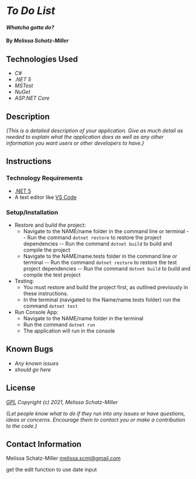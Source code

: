 # _To Do List_

#### _Whatcha gotta do?_

#### By _**Melissa Schatz-Miller**_

## Technologies Used

* _C#_
* _.NET 5_
* _MSTest_
* _NuGet_
* _ASP.NET Core_

## Description

_{This is a detailed description of your application. Give as much detail as needed to explain what the application does as well as any other information you want users or other developers to have.}_

## Instructions

### Technology Requirements

* [.NET 5](https://dotnet.microsoft.com/download/dotnet/5.0)
* A text editor like [VS Code](https://code.visualstudio.com/)

### Setup/Installation

* Restore and build the project:
  - Navigate to the NAME/name folder in the command line or terminal 
    -- Run the command ```dotnet restore``` to restore the project dependencies
    -- Run the command ```dotnet build``` to build and compile the project
  - Navigate to the NAME/name.tests folder in the command line or terminal 
    -- Run the command ```dotnet restore``` to restore the test project dependencies
    -- Run the command ```dotnet build``` to build and compile the test project
* Testing:
  - You must restore and build the project first, as outlined previously in these instructions.
  - In the terminal (navigated to the Name/name.tests folder) run the command ```dotnet test```
* Run Console App:
  - Navigate to the NAME/name folder in the terminal
  - Run the command ```dotnet run``` 
  - The application will run in the console

## Known Bugs

* _Any known issues_
* _should go here_

## License

_[GPL](https://opensource.org/licenses/gpl-license)_
_Copyright (c) 2021, Melissa Schatz-Miller_

_{Let people know what to do if they run into any issues or have questions, ideas or concerns.  Encourage them to contact you or make a contribution to the code.}_

## Contact Information

Melissa Schatz-Miller <melissa.scmi@gmail.com>


get the edit function to use date input
